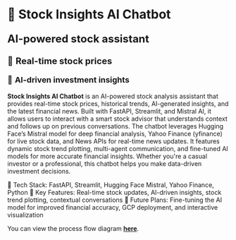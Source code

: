 # 🚀 Stock Insights AI Chatbot

<p style="font-size:24px"><b>AI-powered stock assistant</b></p>
<p style="font-size:20px">🔹 <b>Real-time stock prices</b></p>
<p style="font-size:18px">🔹 <b>AI-driven investment insights</b></p>

**Stock Insights AI Chatbot** is an AI-powered stock analysis assistant that provides real-time stock prices, historical trends, AI-generated insights, and the latest financial news. Built with FastAPI, Streamlit, and Mistral AI, it allows users to interact with a smart stock advisor that understands context and follows up on previous conversations. The chatbot leverages Hugging Face’s Mistral model for deep financial analysis, Yahoo Finance (yfinance) for live stock data, and News APIs for real-time news updates. It features dynamic stock trend plotting, multi-agent communication, and fine-tuned AI models for more accurate financial insights. Whether you're a casual investor or a professional, this chatbot helps you make data-driven investment decisions. 


🔹 Tech Stack: FastAPI, Streamlit, Hugging Face Mistral, Yahoo Finance, Python
🔹 Key Features: Real-time stock updates, AI-driven insights, stock trend plotting, contextual conversations
🔹 Future Plans: Fine-tuning the AI model for improved financial accuracy, GCP deployment, and interactive visualization

You can view the process flow diagram **[here](process_flow.html)**.
